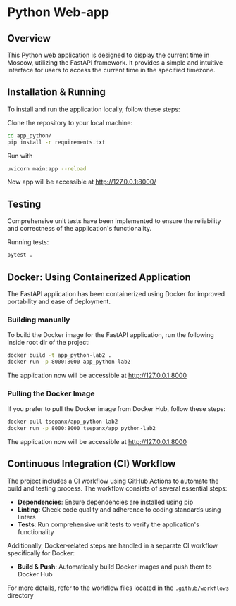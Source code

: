 # Python Web-app

## Overview

This Python web application is designed to display the current time in Moscow, utilizing the FastAPI framework. It provides a simple and intuitive interface for users to access the current time in the specified timezone.

## Installation & Running

To install and run the application locally, follow these steps:

Clone the repository to your local machine:

```bash
cd app_python/
pip install -r requirements.txt
```

Run with 
```bash
uvicorn main:app --reload
```

Now app will be accessible at http://127.0.0.1:8000/

## Testing

Comprehensive unit tests have been implemented to ensure the reliability and correctness of the application's functionality.

Running tests:

```bash
pytest .
```

## Docker: Using Containerized Application

The FastAPI application has been containerized using Docker for improved portability and ease of deployment.

### Building manually

To build the Docker image for the FastAPI application, run the following inside root dir of the project:

```bash
docker build -t app_python-lab2 .
docker run -p 8000:8000 app_python-lab2
```

The application now will be accessible at http://127.0.0.1:8000

### Pulling the Docker Image

If you prefer to pull the Docker image from Docker Hub, follow these steps:

```bash
docker pull tsepanx/app_python-lab2
docker run -p 8000:8000 tsepanx/app_python-lab2
```


The application now will be accessible at http://127.0.0.1:8000

## Continuous Integration (CI) Workflow

The project includes a CI workflow using GitHub Actions to automate the build and testing process. The workflow consists of several essential steps:

- **Dependencies**: Ensure dependencies are installed using pip
- **Linting**: Check code quality and adherence to coding standards using linters
- **Tests**: Run comprehensive unit tests to verify the application's functionality

Additionally, Docker-related steps are handled in a separate CI workflow specifically for Docker:

- **Build & Push**: Automatically build Docker images and push them to Docker Hub

For more details, refer to the workflow files located in the `.github/workflows` directory
